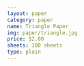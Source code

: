 ```yaml
---
layout: paper
category: paper
name: Triangle Paper
img: paper/triangle.jpg
price: $2.00
sheets: 100 sheets
type: plain
---
```


